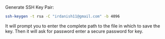 Generate SSH Key Pair:

```bash
ssh-keygen -t rsa -C "irdanish11@gmail.com" -b 4096
```

It will prompt you to enter the complete path to the file in which to save the key. 
Then it will ask for password enter a secure password for key.